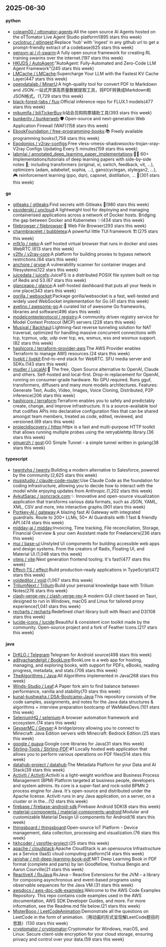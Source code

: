 ## 2025-06-30

#### python
* [coleam00 / ottomator-agents](https://github.com/coleam00/ottomator-agents):All the open source AI Agents hosted on the oTTomator Live Agent Studio platform!(895 stars this week)
* [cyclotruc / gitingest](https://github.com/cyclotruc/gitingest):Replace 'hub' with 'ingest' in any github url to get a prompt-friendly extract of a codebase(625 stars this week)
* [gensyn-ai / rl-swarm](https://github.com/gensyn-ai/rl-swarm):A fully open source framework for creating RL training swarms over the internet.(197 stars this week)
* [HKUDS / AutoAgent](https://github.com/HKUDS/AutoAgent):"AutoAgent: Fully-Automated and Zero-Code LLM Agent Framework"(245 stars this week)
* [LMCache / LMCache](https://github.com/LMCache/LMCache):Supercharge Your LLM with the Fastest KV Cache Layer(447 stars this week)
* [opendatalab / MinerU](https://github.com/opendatalab/MinerU):A high-quality tool for convert PDF to Markdown and JSON.一站式开源高质量数据提取工具，将PDF转换成Markdown和JSON格式。(1,729 stars this week)
* [black-forest-labs / flux](https://github.com/black-forest-labs/flux):Official inference repo for FLUX.1 models(477 stars this week)
* [mikumifa / biliTickerBuy](https://github.com/mikumifa/biliTickerBuy):b站会员购购票辅助工具(393 stars this week)
* [bunkerity / bunkerweb](https://github.com/bunkerity/bunkerweb):🛡️ Open-source and next-generation Web Application Firewall (WAF)(158 stars this week)
* [EbookFoundation / free-programming-books](https://github.com/EbookFoundation/free-programming-books):📚 Freely available programming books(1,758 stars this week)
* [Epodonios / v2ray-configs](https://github.com/Epodonios/v2ray-configs):Free vless-vmess-shadowsocks-trojan-xray-V2ray Configs Updating Every 5 minutes(159 stars this week)
* [labmlai / annotated_deep_learning_paper_implementations](https://github.com/labmlai/annotated_deep_learning_paper_implementations):🧑‍🏫 60+ Implementations/tutorials of deep learning papers with side-by-side notes 📝; including transformers (original, xl, switch, feedback, vit, ...), optimizers (adam, adabelief, sophia, ...), gans(cyclegan, stylegan2, ...), 🎮 reinforcement learning (ppo, dqn), capsnet, distillation, ... 🧠(301 stars this week)

#### go
* [gitleaks / gitleaks](https://github.com/gitleaks/gitleaks):Find secrets with Gitleaks 🔑(980 stars this week)
* [psviderski / uncloud](https://github.com/psviderski/uncloud):A lightweight tool for deploying and managing containerised applications across a network of Docker hosts. Bridging the gap between Docker and Kubernetes ✨(434 stars this week)
* [filebrowser / filebrowser](https://github.com/filebrowser/filebrowser):📂 Web File Browser(293 stars this week)
* [charmbracelet / bubbletea](https://github.com/charmbracelet/bubbletea):A powerful little TUI framework 🏗(275 stars this week)
* [m1k1o / neko](https://github.com/m1k1o/neko):A self hosted virtual browser that runs in docker and uses WebRTC.(613 stars this week)
* [v2fly / v2ray-core](https://github.com/v2fly/v2ray-core):A platform for building proxies to bypass network restrictions.(64 stars this week)
* [anchore / grype](https://github.com/anchore/grype):A vulnerability scanner for container images and filesystems(122 stars this week)
* [juicedata / juicefs](https://github.com/juicedata/juicefs):JuiceFS is a distributed POSIX file system built on top of Redis and S3.(67 stars this week)
* [glanceapp / glance](https://github.com/glanceapp/glance):A self-hosted dashboard that puts all your feeds in one place(343 stars this week)
* [gorilla / websocket](https://github.com/gorilla/websocket):Package gorilla/websocket is a fast, well-tested and widely used WebSocket implementation for Go.(41 stars this week)
* [avelino / awesome-go](https://github.com/avelino/awesome-go):A curated list of awesome Go frameworks, libraries and software(496 stars this week)
* [modelcontextprotocol / registry](https://github.com/modelcontextprotocol/registry):A community driven registry service for Model Context Protocol (MCP) servers.(228 stars this week)
* [Musixal / Backhaul](https://github.com/Musixal/Backhaul):Lightning-fast reverse tunneling solution for NAT traversal, optimized for handling massive concurrent connections with tcp, tcpmux, udp, udp over tcp, ws, wsmux, wss and wssmux support.(82 stars this week)
* [hashicorp / terraform-provider-aws](https://github.com/hashicorp/terraform-provider-aws):The AWS Provider enables Terraform to manage AWS resources.(24 stars this week)
* [livekit / livekit](https://github.com/livekit/livekit):End-to-end stack for WebRTC. SFU media server and SDKs.(143 stars this week)
* [mudler / LocalAI](https://github.com/mudler/LocalAI):🤖 The free, Open Source alternative to OpenAI, Claude and others. Self-hosted and local-first. Drop-in replacement for OpenAI, running on consumer-grade hardware. No GPU required. Runs gguf, transformers, diffusers and many more models architectures. Features: Generate Text, Audio, Video, Images, Voice Cloning, Distributed, P2P inference(206 stars this week)
* [hashicorp / terraform](https://github.com/hashicorp/terraform):Terraform enables you to safely and predictably create, change, and improve infrastructure. It is a source-available tool that codifies APIs into declarative configuration files that can be shared amongst team members, treated as code, edited, reviewed, and versioned.(69 stars this week)
* [projectdiscovery / httpx](https://github.com/projectdiscovery/httpx):httpx is a fast and multi-purpose HTTP toolkit that allows running multiple probes using the retryablehttp library.(36 stars this week)
* [ginuerzh / gost](https://github.com/ginuerzh/gost):GO Simple Tunnel - a simple tunnel written in golang(38 stars this week)

#### typescript
* [twentyhq / twenty](https://github.com/twentyhq/twenty):Building a modern alternative to Salesforce, powered by the community.(2,625 stars this week)
* [musistudio / claude-code-router](https://github.com/musistudio/claude-code-router):Use Claude Code as the foundation for coding infrastructure, allowing you to decide how to interact with the model while enjoying updates from Anthropic.(1,202 stars this week)
* [AykutSarac / jsoncrack.com](https://github.com/AykutSarac/jsoncrack.com):✨ Innovative and open-source visualization application that transforms various data formats, such as JSON, YAML, XML, CSV and more, into interactive graphs.(901 stars this week)
* [Portkey-AI / gateway](https://github.com/Portkey-AI/gateway):A blazing fast AI Gateway with integrated guardrails. Route to 200+ LLMs, 50+ AI Guardrails with 1 fast & friendly API.(474 stars this week)
* [midday-ai / midday](https://github.com/midday-ai/midday):Invoicing, Time tracking, File reconciliation, Storage, Financial Overview & your own Assistant made for Freelancers(236 stars this week)
* [mui / base-ui](https://github.com/mui/base-ui):Unstyled UI components for building accessible web apps and design systems. From the creators of Radix, Floating UI, and Material UI.(1,048 stars this week)
* [vitejs / vite](https://github.com/vitejs/vite):Next generation frontend tooling. It's fast!(477 stars this week)
* [Effect-TS / effect](https://github.com/Effect-TS/effect):Build production-ready applications in TypeScript(472 stars this week)
* [voideditor / void](https://github.com/voideditor/void):(1,067 stars this week)
* [TriliumNext / Trilium](https://github.com/TriliumNext/Trilium):Build your personal knowledge base with Trilium Notes(276 stars this week)
* [clash-verge-rev / clash-verge-rev](https://github.com/clash-verge-rev/clash-verge-rev):A modern GUI client based on Tauri, designed to run in Windows, macOS and Linux for tailored proxy experience(1,041 stars this week)
* [recharts / recharts](https://github.com/recharts/recharts):Redefined chart library built with React and D3(108 stars this week)
* [lucide-icons / lucide](https://github.com/lucide-icons/lucide):Beautiful & consistent icon toolkit made by the community. Open-source project and a fork of Feather Icons.(217 stars this week)

#### java
* [DrKLO / Telegram](https://github.com/DrKLO/Telegram):Telegram for Android source(498 stars this week)
* [adityachandelgit / BookLore](https://github.com/adityachandelgit/BookLore):BookLore is a web app for hosting, managing, and exploring books, with support for PDFs, eBooks, reading progress, metadata, and stats.(706 stars this week)
* [TheAlgorithms / Java](https://github.com/TheAlgorithms/Java):All Algorithms implemented in Java(268 stars this week)
* [Winds-Studio / Leaf](https://github.com/Winds-Studio/Leaf):A Paper fork aim to find balance between performance, vanilla and stability(70 stars this week)
* [kunal-kushwaha / DSA-Bootcamp-Java](https://github.com/kunal-kushwaha/DSA-Bootcamp-Java):This repository consists of the code samples, assignments, and notes for the Java data structures & algorithms + interview preparation bootcamp of WeMakeDevs.(101 stars this week)
* [SeleniumHQ / selenium](https://github.com/SeleniumHQ/selenium):A browser automation framework and ecosystem.(74 stars this week)
* [GeyserMC / Geyser](https://github.com/GeyserMC/Geyser):A bridge/proxy allowing you to connect to Minecraft: Java Edition servers with Minecraft: Bedrock Edition.(25 stars this week)
* [google / guava](https://github.com/google/guava):Google core libraries for Java(31 stars this week)
* [Stirling-Tools / Stirling-PDF](https://github.com/Stirling-Tools/Stirling-PDF):#1 Locally hosted web application that allows you to perform various operations on PDF files(514 stars this week)
* [datahub-project / datahub](https://github.com/datahub-project/datahub):The Metadata Platform for your Data and AI Stack(39 stars this week)
* [Activiti / Activiti](https://github.com/Activiti/Activiti):Activiti is a light-weight workflow and Business Process Management (BPM) Platform targeted at business people, developers and system admins. Its core is a super-fast and rock-solid BPMN 2 process engine for Java. It's open-source and distributed under the Apache license. Activiti runs in any Java application, on a server, on a cluster or in the…(12 stars this week)
* [firebase / firebase-android-sdk](https://github.com/firebase/firebase-android-sdk):Firebase Android SDK(8 stars this week)
* [material-components / material-components-android](https://github.com/material-components/material-components-android):Modular and customizable Material Design UI components for Android(16 stars this week)
* [thingsboard / thingsboard](https://github.com/thingsboard/thingsboard):Open-source IoT Platform - Device management, data collection, processing and visualization.(76 stars this week)
* [hkhcoder / vprofile-project](https://github.com/hkhcoder/vprofile-project):(25 stars this week)
* [apache / cloudstack](https://github.com/apache/cloudstack):Apache CloudStack is an opensource Infrastructure as a Service (IaaS) cloud computing platform(14 stars this week)
* [janishar / mit-deep-learning-book-pdf](https://github.com/janishar/mit-deep-learning-book-pdf):MIT Deep Learning Book in PDF format (complete and parts) by Ian Goodfellow, Yoshua Bengio and Aaron Courville(21 stars this week)
* [ReactiveX / RxJava](https://github.com/ReactiveX/RxJava):RxJava – Reactive Extensions for the JVM – a library for composing asynchronous and event-based programs using observable sequences for the Java VM.(31 stars this week)
* [awsdocs / aws-doc-sdk-examples](https://github.com/awsdocs/aws-doc-sdk-examples):Welcome to the AWS Code Examples Repository. This repo contains code examples used in the AWS documentation, AWS SDK Developer Guides, and more. For more information, see the Readme.md file below.(21 stars this week)
* [MisterBooo / LeetCodeAnimation](https://github.com/MisterBooo/LeetCodeAnimation):Demonstrate all the questions on LeetCode in the form of animation.（用动画的形式呈现解LeetCode题目的思路）(130 stars this week)
* [cryptomator / cryptomator](https://github.com/cryptomator/cryptomator):Cryptomator for Windows, macOS, and Linux: Secure client-side encryption for your cloud storage, ensuring privacy and control over your data.(59 stars this week)
